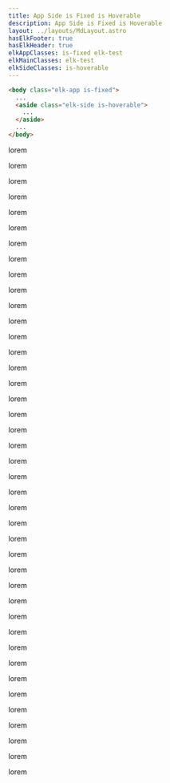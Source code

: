 ```yaml
---
title: App Side is Fixed is Hoverable
description: App Side is Fixed is Hoverable
layout: ../layouts/MdLayout.astro
hasElkFooter: true
hasElkHeader: true
elkAppClasses: is-fixed elk-test
elkMainClasses: elk-test
elkSideClasses: is-hoverable
---
```


```html
<body class="elk-app is-fixed">
  ...
  <aside class="elk-side is-hoverable">
    ...
  </aside>
  ...
</body>
```

lorem

lorem

lorem

lorem

lorem

lorem

lorem

lorem

lorem

lorem

lorem

lorem

lorem

lorem

lorem

lorem

lorem

lorem

lorem

lorem

lorem

lorem

lorem

lorem

lorem

lorem

lorem

lorem

lorem

lorem

lorem

lorem

lorem

lorem

lorem

lorem

lorem

lorem

lorem

lorem

lorem